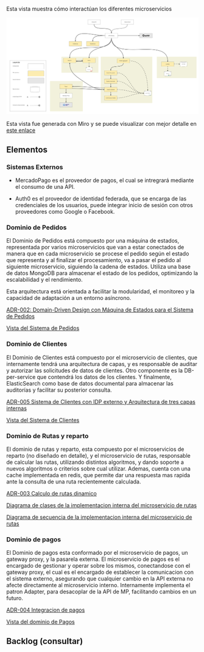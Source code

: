 Esta vista muestra cómo interactúan los diferentes microservicios


![Vista Global de la Arquitectura](./imagenes/arquitectura-detalle.jpg)

Esta vista fue generada con Miro y se puede visualizar con mejor detalle en [este enlace](https://miro.com/app/board/uXjVLD5rjlQ=/?share_link_id=523970499998)

## Elementos

### Sistemas Externos

- MercadoPago es el proveedor de pagos, el cual se intregrará mediante el consumo de una API.

- Auth0 es el proveedor de identidad federada, que se encarga de las credenciales de los usuarios, puede integrar inicio de sesión con otros proveedores como Google o Facebook.

### Dominio de Pedidos

El Dominio de Pedidos está compuesto por una máquina de estados, representada por varios microservicios que van a estar conectados de manera que en cada microservicio se procese el pedido según el estado que representa y al finalizar el procesamiento, va a pasar el pedido al siguiente microservicio, siguiendo la cadena de estados.
Utiliza una base de datos MongoDB para almacenar el estado de los pedidos, optimizando la escalabilidad y el rendimiento.

Esta arquitectura está orientada a facilitar la modularidad, el monitoreo y la capacidad de adaptación a un entorno asíncrono.

[ADR-002: Domain-Driven Design con Máquina de Estados para el Sistema de Pedidos](/Architectural-Decision-Records/ADR-002.md)

[Vista del Sistema de Pedidos](/Architectural-Decision-Records/imagenes/ADR-002-ddd-microservicio-pedidos.md)

### Dominio de Clientes

El Dominio de Clientes está compuesto por el microservicio de clientes, que internamente tendrá una arquitectura de capas, y es responsable de auditar y autorizar las solicitudes de datos de clientes. Otro componente es la DB-per-service que contendrá los datos de los clientes. Y finalmente, ElasticSearch como base de datos documental para almacenar las auditorías y facilitar su posterior consulta.

[ADR-005 Sistema de Clientes con IDP externo y Arquitectura de tres capas internas](/Architectural-Decision-Records/ADR-005.md)

[Vista del Sistema de Clientes](/Architectural-Decision-Records/imagenes/ADR-005-microservicio-clientes.md)

### Dominio de Rutas y reparto

El dominio de rutas y reparto, esta compuesto por el microservicios de reparto (no diseñado en detalle), y el microservicio de rutas, responsable de calcular las rutas, utilizando distintos algoritmos, y dando soporte a nuevos algoritmos o criterios sobre cual utilizar. Ademas, cuenta con una cache implementada en redis, que permite dar una respuesta mas rapida ante la consulta de una ruta recientemente calculada.

[ADR-003 Calculo de rutas dinamico](/Architectural-Decision-Records/ADR-003.md)

[Diagrama de clases de la implementacion interna del microservicio de rutas](/Architectural-Decision-Records/imagenes/ADR-003-diagrama-de-clases.md)

[Diagrama de secuencia de la implementacion interna del microservicio de rutas](/Architectural-Decision-Records/imagenes/ADR-003-diagrama-de-secuencia.md)


### Dominio de pagos

El Dominio de pagos esta conformado por el microservicio de pagos, un gateway proxy, y la pasarela externa. El microservicio de pagos es el encargado de gestionar y operar sobre los mismos, conectandose con el gateway proxy, el cual es el encargado de establecer la comunicacion con el sistema externo, asegurando que cualquier cambio en la API externa no afecte directamente al microservicio interno. Internamente implementa el patron Adapter, para desacoplar de la API de MP, facilitando cambios en un futuro.

[ADR-004 Integracion de pagos](/Architectural-Decision-Records/ADR-004.md)

[Vista del dominio de Pagos](/Architectural-Decision-Records/imagenes/ADR-004-vista-estatica-pagos.md)



## Backlog (consultar)
